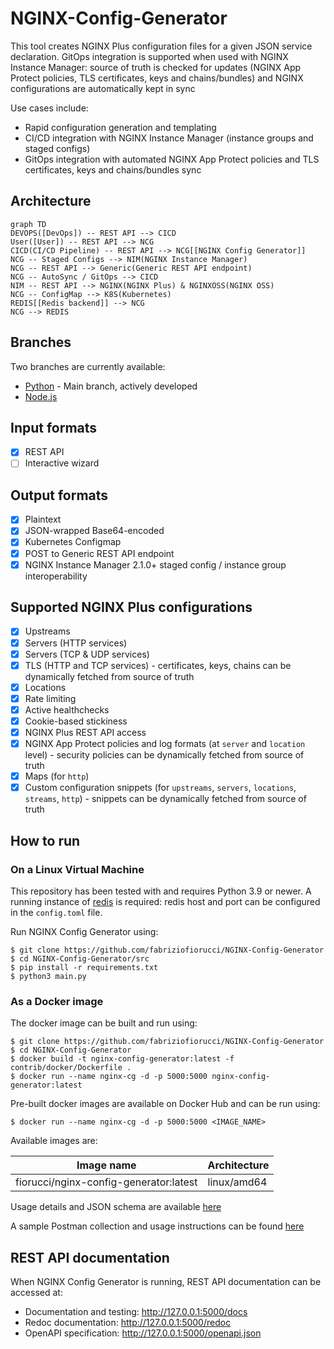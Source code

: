 # NGINX-Config-Generator

This tool creates NGINX Plus configuration files for a given JSON service declaration.
GitOps integration is supported when used with NGINX Instance Manager: source of truth is checked for updates (NGINX App Protect policies, TLS certificates, keys and chains/bundles) and NGINX configurations are automatically kept in sync

Use cases include:

- Rapid configuration generation and templating
- CI/CD integration with NGINX Instance Manager (instance groups and staged configs)
- GitOps integration with automated NGINX App Protect policies and TLS certificates, keys and chains/bundles sync

## Architecture

```mermaid
graph TD
DEVOPS([DevOps]) -- REST API --> CICD
User([User]) -- REST API --> NCG
CICD(CI/CD Pipeline) -- REST API --> NCG[[NGINX Config Generator]]
NCG -- Staged Configs --> NIM(NGINX Instance Manager)
NCG -- REST API --> Generic(Generic REST API endpoint)
NCG -- AutoSync / GitOps --> CICD
NIM -- REST API --> NGINX(NGINX Plus) & NGINXOSS(NGINX OSS)
NCG -- ConfigMap --> K8S(Kubernetes)
REDIS[[Redis backend]] --> NCG
NCG --> REDIS
```

## Branches

Two branches are currently available:

- [Python](https://github.com/fabriziofiorucci/NGINX-Config-Generator/tree/main) - Main branch, actively developed
- [Node.js](https://github.com/fabriziofiorucci/NGINX-Config-Generator/tree/nodejs)

## Input formats

- [X] REST API
- [ ] Interactive wizard

## Output formats

- [X] Plaintext
- [X] JSON-wrapped Base64-encoded
- [X] Kubernetes Configmap
- [X] POST to Generic REST API endpoint
- [X] NGINX Instance Manager 2.1.0+ staged config / instance group interoperability
  
## Supported NGINX Plus configurations

- [X] Upstreams
- [X] Servers (HTTP services)
- [X] Servers (TCP & UDP services)
- [X] TLS (HTTP and TCP services) - certificates, keys, chains can be dynamically fetched from source of truth
- [X] Locations
- [X] Rate limiting
- [X] Active healthchecks
- [X] Cookie-based stickiness
- [X] NGINX Plus REST API access
- [X] NGINX App Protect policies and log formats (at `server` and `location` level) - security policies can be dynamically fetched from source of truth
- [X] Maps (for `http`)
- [X] Custom configuration snippets (for `upstreams`, `servers`, `locations`, `streams`, `http`) - snippets can be dynamically fetched from source of truth

## How to run

### On a Linux Virtual Machine

This repository has been tested with and requires Python 3.9 or newer.
A running instance of [redis](https://redis.io/) is required: redis host and port can be configured in the `config.toml` file.

Run NGINX Config Generator using:

```
$ git clone https://github.com/fabriziofiorucci/NGINX-Config-Generator
$ cd NGINX-Config-Generator/src
$ pip install -r requirements.txt
$ python3 main.py
```

### As a Docker image

The docker image can be built and run using:

```
$ git clone https://github.com/fabriziofiorucci/NGINX-Config-Generator
$ cd NGINX-Config-Generator
$ docker build -t nginx-config-generator:latest -f contrib/docker/Dockerfile .
$ docker run --name nginx-cg -d -p 5000:5000 nginx-config-generator:latest
```

Pre-built docker images are available on Docker Hub and can be run using:

```
$ docker run --name nginx-cg -d -p 5000:5000 <IMAGE_NAME>
```

Available images are:

| Image name                                    | Architecture |
| --------------------------------------------- |--------------|
| fiorucci/nginx-config-generator:latest        | linux/amd64  |

Usage details and JSON schema are available [here](/USAGE.md)

A sample Postman collection and usage instructions can be found [here](/contrib/postman)

## REST API documentation

When NGINX Config Generator is running, REST API documentation can be accessed at:

- Documentation and testing: http://127.0.0.1:5000/docs
- Redoc documentation: http://127.0.0.1:5000/redoc
- OpenAPI specification: http://127.0.0.1:5000/openapi.json
